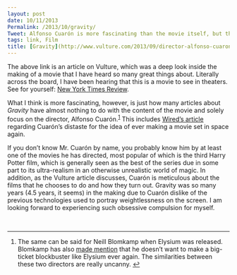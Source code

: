 ```yaml
---
layout: post
date: 10/11/2013
Permalink: /2013/10/gravity/
Tweet: Alfonso Cuarón is more fascinating than the movie itself, but the movie is said to be really good!
tags: link, Film
title: [Gravity](http://www.vulture.com/2013/09/director-alfonso-cuaron-on-making-gravity.html)
---
```


<p>The above link is an article on Vulture, which was a deep look inside the making of a movie that I have heard so many great things about. Literally across the board, I have been hearing that this is a movie to see in theaters. See for yourself: <a href="http://movies.nytimes.com/2013/10/04/movies/gravity-stars-sandra-bullock-and-george-clooney.html?pagewanted=all&amp;_r=0" title="Gravity Review - New York Times">New York Times Review</a>.</p>

<p>What I think is more fascinating, however, is just how many articles about <em>Gravity</em> have almost nothing to do with the content of the movie and solely focus on the director, Alfonso Cuarón.<sup id="fnref:p63741259471-1"><a href="#fn:p63741259471-1" rel="footnote">1</a></sup> This includes <a href="http://www.wired.com/underwire/2013/10/center_of_gravity/" title="Gravity Director Spotlight - Wired">Wired&#8217;s article</a> regarding Cuarón&#8217;s distaste for the idea of ever making a movie set in space again.</p>

<p>If you don&#8217;t know Mr. Cuarón by name, you probably know him by at least one of the movies he has directed, most popular of which is the third Harry Potter film, which is generally seen as the best of the series due in some part to its ultra-realism in an otherwise unrealistic world of magic. In addition, as the Vulture article discusses, Cuarón is meticulous about the films that he chooses to do and how they turn out. Gravity was so many years (4.5 years, it seems) in the making due to Cuarón dislike of the previous technologies used to portray weightlessness on the screen. I am looking forward to experiencing such obsessive compulsion for myself.</p>

<p><br/></p>

<div class="footnotes">
<hr>
<ol><li id="fn:p63741259471-1">
<p>The same can be said for Neill Blomkamp when Elysium was released. Blomkamp has also <a href="http://www.wired.com/underwire/?p=150611" title="Elysium Director Spotlight - Wired">made mention</a> that he doesn&#8217;t want to make a big-ticket blockbuster like Elysium ever again. The similarities between these two directors are really uncanny. <a href="#fnref:p63741259471-1" rev="footnote">↩</a></p>
</li>

</ol></div>
